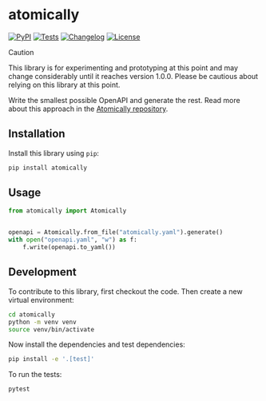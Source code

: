 # atomically

[![PyPI](https://img.shields.io/pypi/v/atomically.svg)](https://pypi.org/project/atomically/)
[![Tests](https://github.com/smizell/atomically/actions/workflows/test.yml/badge.svg)](https://github.com/smizell/atomically/actions/workflows/test.yml)
[![Changelog](https://img.shields.io/github/v/release/smizell/atomically?include_prereleases&label=changelog)](https://github.com/smizell/atomically/releases)
[![License](https://img.shields.io/badge/license-Apache%202.0-blue.svg)](https://github.com/smizell/atomically/blob/main/LICENSE)

> [!CAUTION]
> This library is for experimenting and prototyping at this point and may change considerably until it reaches version 1.0.0. Please be cautious about relying on this library at this point.

Write the smallest possible OpenAPI and generate the rest. Read more about this approach in the [Atomically repository](https://github.com/smizell/atomically-spec).

## Installation

Install this library using `pip`:
```bash
pip install atomically
```
## Usage

```python
from atomically import Atomically


openapi = Atomically.from_file("atomically.yaml").generate()
with open("openapi.yaml", "w") as f:
    f.write(openapi.to_yaml())
```

## Development

To contribute to this library, first checkout the code. Then create a new virtual environment:

```bash
cd atomically
python -m venv venv
source venv/bin/activate
```

Now install the dependencies and test dependencies:

```bash
pip install -e '.[test]'
```

To run the tests:

```bash
pytest
```
